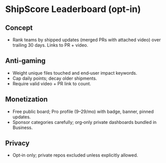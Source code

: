 # ShipScore Leaderboard (opt‑in)

## Concept
- Rank teams by shipped updates (merged PRs with attached video) over trailing 30 days. Links to PR + video.

## Anti‑gaming
- Weight unique files touched and end‑user impact keywords.
- Cap daily points; decay older shipments.
- Require valid video + PR link to count.

## Monetization
- Free public board; Pro profile ($9–$29/mo) with badge, banner, pinned updates.
- Sponsor categories carefully; org‑only private dashboards bundled in Business.

## Privacy
- Opt‑in only; private repos excluded unless explicitly allowed.
